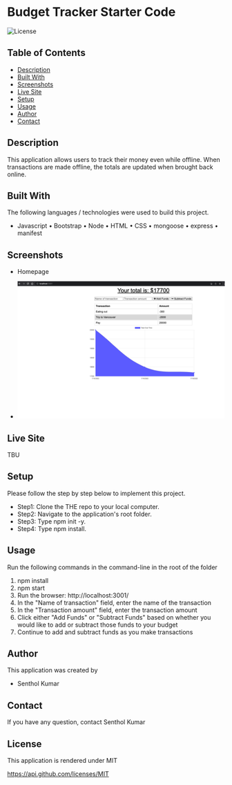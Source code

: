 # Budget Tracker Starter Code

![License](https://img.shields.io/badge/License-MIT-orange.svg?style=plastic&logo=appveyor)

## Table of Contents

- [Description](#description)
- [Built With](#Built-With)
- [Screenshots](#screenshots)
- [Live Site](#live-site)
- [Setup](#setup)
- [Usage](#usage)
- [Author](#author)
- [Contact](#Contact)

## Description

This application allows users to track their money even while offline. When transactions are made offline, the totals are updated when brought back online.

## Built With

The following languages / technologies were used to build this project.

- Javascript • Bootstrap • Node • HTML • CSS • mongoose • express • manifest

## Screenshots

- Homepage

* ![Alt text](./public/screenshots/img/SS1.png)

## Live Site

TBU

## Setup

Please follow the step by step below to implement this project.

- Step1: Clone the THE repo to your local computer. <br>
- Step2: Navigate to the application's root folder. <br>
- Step3: Type npm init -y. <br>
- Step4: Type npm install. <br>

## Usage

Run the following commands in the command-line in the root of the folder

1. npm install
2. npm start
3. Run the browser: http://localhost:3001/
4. In the "Name of transaction" field, enter the name of the transaction
5. In the "Transaction amount" field, enter the transaction amount
6. Click either "Add Funds" or "Subtract Funds" based on whether you would like to add or subtract those funds to your budget
7. Continue to add and subtract funds as you make transactions

## Author

This application was created by

- Senthol Kumar

## Contact

If you have any question, contact Senthol Kumar

## License

This application is rendered under MIT

https://api.github.com/licenses/MIT
